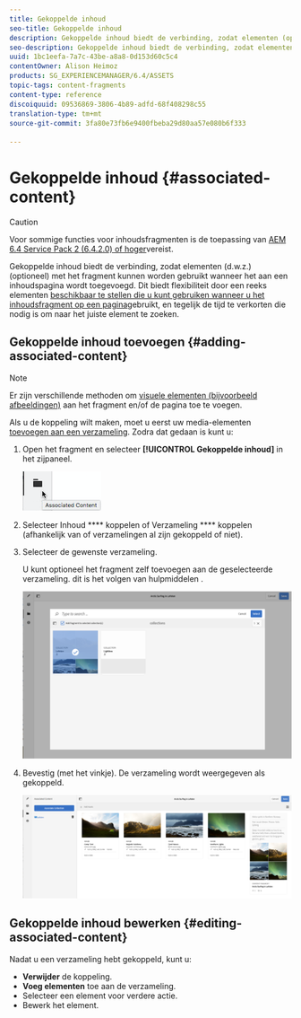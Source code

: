 ```yaml
---
title: Gekoppelde inhoud
seo-title: Gekoppelde inhoud
description: Gekoppelde inhoud biedt de verbinding, zodat elementen (optioneel) met het fragment kunnen worden gebruikt wanneer het aan een inhoudspagina wordt toegevoegd.
seo-description: Gekoppelde inhoud biedt de verbinding, zodat elementen (optioneel) met het fragment kunnen worden gebruikt wanneer het aan een inhoudspagina wordt toegevoegd.
uuid: 1bc1eefa-7a7c-43be-a8a8-0d153d60c5c4
contentOwner: Alison Heimoz
products: SG_EXPERIENCEMANAGER/6.4/ASSETS
topic-tags: content-fragments
content-type: reference
discoiquuid: 09536869-3806-4b89-adfd-68f408298c55
translation-type: tm+mt
source-git-commit: 3fa80e73fb6e9400fbeba29d80aa57e080b6f333

---
```



# Gekoppelde inhoud {#associated-content}

>[!CAUTION]
>
>Voor sommige functies voor inhoudsfragmenten is de toepassing van [AEM 6.4 Service Pack 2 (6.4.2.0) of hoger](/help/release-notes/sp-release-notes.md)vereist.

Gekoppelde inhoud biedt de verbinding, zodat elementen (d.w.z.) (optioneel) met het fragment kunnen worden gebruikt wanneer het aan een inhoudspagina wordt toegevoegd. Dit biedt flexibiliteit door een reeks elementen [beschikbaar te stellen die u kunt gebruiken wanneer u het inhoudsfragment op een pagina](/help/sites-authoring/content-fragments.md#using-associated-content)gebruikt, en tegelijk de tijd te verkorten die nodig is om naar het juiste element te zoeken.

## Gekoppelde inhoud toevoegen {#adding-associated-content}

>[!NOTE]
>
>Er zijn verschillende methoden om [visuele elementen (bijvoorbeeld afbeeldingen)](content-fragments.md#fragments-with-visual-assets) aan het fragment en/of de pagina toe te voegen.

Als u de koppeling wilt maken, moet u eerst uw media-elementen [toevoegen aan een verzameling](managing-collections-touch-ui.md#adding-assets-to-a-collection). Zodra dat gedaan is kunt u:

1. Open het fragment en selecteer **[!UICONTROL Gekoppelde inhoud]** in het zijpaneel.

   ![chlimage_1-207](assets/chlimage_1-207.png)

1. Selecteer Inhoud **** koppelen of Verzameling **** koppelen (afhankelijk van of verzamelingen al zijn gekoppeld of niet).
1. Selecteer de gewenste verzameling.

   U kunt optioneel het fragment zelf toevoegen aan de geselecteerde verzameling. dit is het volgen van hulpmiddelen .

   ![cfm-6420-04](assets/cfm-6420-04.png)

1. Bevestig (met het vinkje). De verzameling wordt weergegeven als gekoppeld.

   ![cfm-6420-05](assets/cfm-6420-05.png)

## Gekoppelde inhoud bewerken {#editing-associated-content}

Nadat u een verzameling hebt gekoppeld, kunt u:

* **Verwijder** de koppeling.
* **Voeg elementen** toe aan de verzameling.
* Selecteer een element voor verdere actie.
* Bewerk het element.

